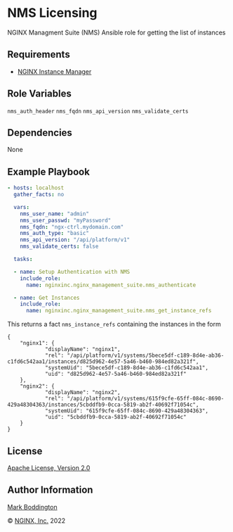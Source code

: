 NMS Licensing
=============

NGINX Managment Suite (NMS) Ansible role for getting the list of instances


Requirements
------------

* [NGINX Instance Manager](https://www.nginx.com/products/nginx-instance-manager/)

Role Variables
--------------

`nms_auth_header`
`nms_fqdn`
`nms_api_version`
`nms_validate_certs`

Dependencies
------------

None

Example Playbook
----------------

```yaml
- hosts: localhost
  gather_facts: no

  vars:
    nms_user_name: "admin"
    nms_user_passwd: "myPassword"
    nms_fqdn: "ngx-ctrl.mydomain.com"
    nms_auth_type: "basic"
    nms_api_version: "/api/platform/v1"
    nms_validate_certs: false

  tasks:

  - name: Setup Authentication with NMS
    include_role: 
      name: nginxinc.nginx_management_suite.nms_authenticate

  - name: Get Instances
    include_role:
      name: nginxinc.nginx_management_suite.nms_get_instance_refs

```

This returns a fact `nms_instance_refs` containing the instances in the form

```
{
    "nginx1": {
            "displayName": "nginx1",
            "rel": "/api/platform/v1/systems/5bece5df-c189-8d4e-ab36-c1fd6c542aa1/instances/d825d962-4e57-5a46-b460-984ed82a321f",
            "systemUid": "5bece5df-c189-8d4e-ab36-c1fd6c542aa1",
            "uid": "d825d962-4e57-5a46-b460-984ed82a321f"
    },
    "nginx2": {
            "displayName": "nginx2",
            "rel": "/api/platform/v1/systems/615f9cfe-65ff-084c-8690-429a48304363/instances/5cbddfb9-0cca-5819-ab2f-40692f71054c",
            "systemUid": "615f9cfe-65ff-084c-8690-429a48304363",
            "uid": "5cbddfb9-0cca-5819-ab2f-40692f71054c"
    }
}
```

License
-------

[Apache License, Version 2.0](./LICENSE)

Author Information
------------------

[Mark Boddington](https://github.com/TuxInvader)

&copy; [NGINX, Inc.](https://www.nginx.com/) 2022

